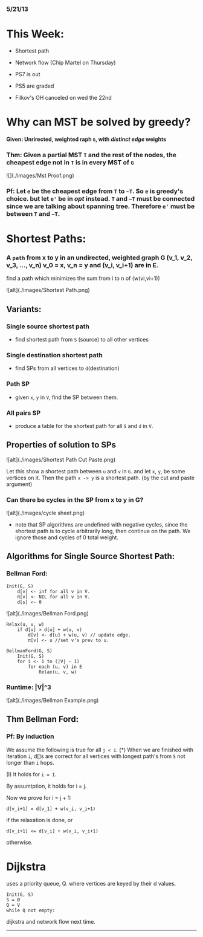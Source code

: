 ### 5/21/13

# This Week:

*   Shortest path
*   Network flow (Chip Martel on Thursday)

* PS7 is out
* PS5 are graded
* Filkov's OH canceled on wed the 22nd

# Why can MST be solved by greedy?
#### Given: Unrirected, weighted raph `G`, with _distinct edge_ weights

### Thm: Given a partial MST `T` and the rest of the nodes, the cheapest edge not in `T` is in every MST of `G`

![](./images/Mst Proof.png)

### Pf: Let `e` be the cheapest edge from `T` to `~T`. So `e` is greedy's choice. but let `e'` be in _opt_ instead. `T` and `~T` must be connected since we are talking about spanning tree.  Therefore `e'` must be between `T` and `~T`.

# Shortest Paths:

### A `path` from x to y in an undirected, weighted graph G (v_1, v_2, v_3, ..., v_n) v_0 = x, v_n = y and (v_i, v_i+1) are in E.

find a path which minimizes the sum from i to n of (w(vi,vi+1))

![alt](./images/Shortest Path.png)

## Variants:

### Single source shortest path
* find shortest path from `S` (source) to all other vertices

### Single destination shortest path
* find SPs from all vertices to `d`(destination)

### Path SP
* given `x`, `y` in `V`, find the SP between them.

### All pairs SP
* produce a table for the shortest path for all `S` and `d` in `V`.

## Properties of solution to SPs

![alt](./images/Shortest Path Cut Paste.png)

Let this show a shortest path between `u` and `v` in `G`. and let `x`, `y`, be some vertices on it.  Then the path `x -> y` is a shortest path. (by the cut and paste argument)

### Can there be cycles in the SP from x to y in G?

![alt](./images/cycle sheet.png)

* note that SP algorithms are undefined with negative cycles, since the shortest path is to cycle arbitrarily long, then continue on the path.  We ignore those and cycles of 0 total weight.


## Algorithms for Single Source Shortest Path:

### Bellman Ford:

    Init(G, S)
        d[v] <- inf for all v in V.
        π[v] <- NIL for all v in V.
        d[s] <- 0
![alt](./images/Bellman Ford.png)

    Relax(u, v, w)
        if d[v] > d[u] + w(u, v)
            d[v] <- d[u] + w(u, v) // update edge.
            π[v] <- u //set v's prev to u.
<break>

    BellmanFord(G, S)
        Init(G, S)
        for i <- 1 to (|V| - 1)
            for each (u, v) in E
                Relax(u, v, w)

### Runtime: |V|^3

![alt](./images/Bellman Example.png)

## Thm Bellman Ford:
### Pf: By induction
We assume the following is true for all `j < i`.
(*) When we are finished with iteration `i`, d[]s are correct for all vertices with longest path's from `S` not longer than `i` hops.

(I) It holds for `i = 1`.

By assumtption, it holds for i = j.

Now we prove for i = j + 1:

`d[v_i+1] = d[v_1] + w(v_i, v_i+1)`

if the relaxation is done, or

`d[v_i+1] <= d[v_i] + w(v_i, v_i+1)`

otherwise.


# Dijkstra

uses a priority queue, Q. where vertices are keyed by their d values.

    Init(G, S)
    S = Ø
    Q = V
    while Q not empty:

 dijkstra and network flow next time.

- - -

